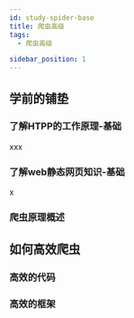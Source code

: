 ```yaml
---
id: study-spider-base
title: 爬虫高级
tags:
  - 爬虫高级

sidebar_position: 1
---
```



## 学前的铺垫


### 了解HTPP的工作原理-基础

xxx




### 了解web静态网页知识-基础

x


### 爬虫原理概述





## 如何高效爬虫


### 高效的代码


### 高效的框架














